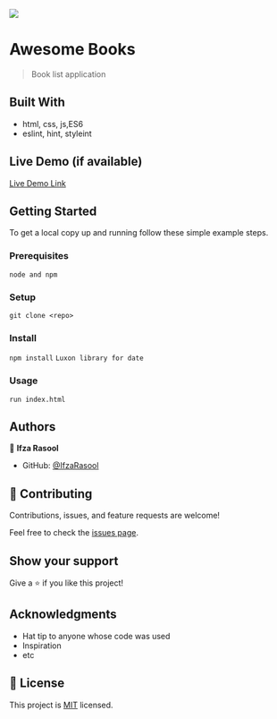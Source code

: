 ![](https://img.shields.io/badge/Microverse-blueviolet)

# Awesome Books

> Book list application

## Built With

- html, css, js,ES6
- eslint, hint, styleint

## Live Demo (if available)

[Live Demo Link](https://ifzarasool.github.io/Awesome-Books-With-ES6/)

## Getting Started

To get a local copy up and running follow these simple example steps.

### Prerequisites

`node and npm`

### Setup

`git clone <repo>`

### Install

`npm install`
`Luxon library for date `

### Usage

`run index.html`

## Authors

👤 **Ifza Rasool**

- GitHub: [@IfzaRasool](https://github.com/IfzaRasool)

## 🤝 Contributing

Contributions, issues, and feature requests are welcome!

Feel free to check the [issues page](../../issues/).

## Show your support

Give a ⭐️ if you like this project!

## Acknowledgments

- Hat tip to anyone whose code was used
- Inspiration
- etc

## 📝 License

This project is [MIT](./MIT.md) licensed.
